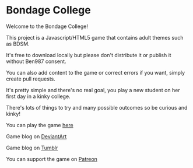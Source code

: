 # Bondage College

Welcome to the Bondage College! 

This project is a Javascript/HTML5 game that contains adult themes such as BDSM.

It's free to download locally but please don't distribute it or publish it without Ben987 consent.

You can also add content to the game or correct errors if you want, simply create pull requests.

It's pretty simple and there's no real goal, you play a new student on her first day in a kinky college.

There's lots of things to try and many possible outcomes so be curious and kinky!

You can play the game [here](http://www.bondageprojects.com/)

Game blog on [DeviantArt](https://ben987.deviantart.com/)

Game blog on [Tumblr](http://bondageclub.tumblr.com/)

You can support the game on [Patreon](https://www.patreon.com/BondageProjects/)
